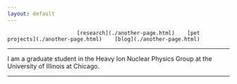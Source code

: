 ```yaml
---
layout: default
---
```


                          [research](./another-page.html)    [pet projects](./another-page.html)    [blog](./another-page.html)

* * *

I am a graduate student in the Heavy Ion Nuclear Physics Group at the University of Illinois at Chicago. 










* * *
